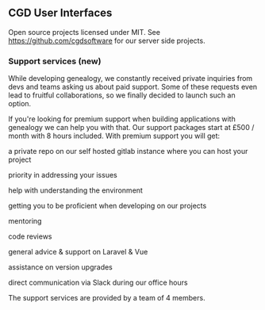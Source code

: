 ## CGD User Interfaces

Open source projects licensed under MIT. See https://github.com/cgdsoftware for our server side projects.

### Support services (new)
While developing genealogy, we constantly received private inquiries from devs and teams asking us about paid support. Some of these requests even lead to fruitful collaborations, so we finally decided to launch such an option.

If you're looking for premium support when building applications with genealogy we can help you with that. Our support packages start at £500 / month with 8 hours included. With premium support you will get:

a private repo on our self hosted gitlab instance where you can host your project

priority in addressing your issues

help with understanding the environment

getting you to be proficient when developing on our projects

mentoring

code reviews

general advice & support on Laravel & Vue

assistance on version upgrades

direct communication via Slack during our office hours

The support services are provided by a team of 4 members.
